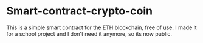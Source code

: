 # Smart-contract-crypto-coin
This is a simple smart contract for the ETH blockchain, free of use. I made it for a school project and I don't need it anymore, so its now public.
